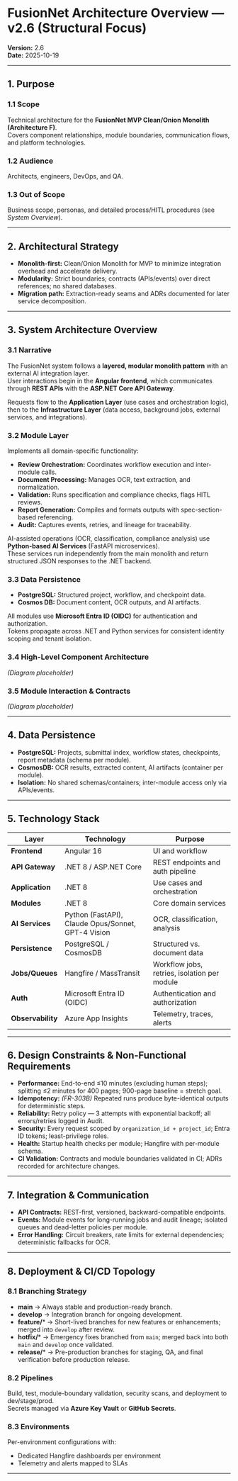 # FusionNet Architecture Overview — v2.6 (Structural Focus)
**Version:** 2.6  
**Date:** 2025-10-19  

---

## 1. Purpose
### 1.1 Scope
Technical architecture for the **FusionNet MVP Clean/Onion Monolith (Architecture F)**.  
Covers component relationships, module boundaries, communication flows, and platform technologies.

### 1.2 Audience
Architects, engineers, DevOps, and QA.

### 1.3 Out of Scope
Business scope, personas, and detailed process/HITL procedures (see *System Overview*).

---

## 2. Architectural Strategy
- **Monolith-first:** Clean/Onion Monolith for MVP to minimize integration overhead and accelerate delivery.  
- **Modularity:** Strict boundaries; contracts (APIs/events) over direct references; no shared databases.  
- **Migration path:** Extraction-ready seams and ADRs documented for later service decomposition.

---

## 3. System Architecture Overview
### 3.1 Narrative
The FusionNet system follows a **layered, modular monolith pattern** with an external AI integration layer.  
User interactions begin in the **Angular frontend**, which communicates through **REST APIs** with the **ASP.NET Core API Gateway**.

Requests flow to the **Application Layer** (use cases and orchestration logic), then to the **Infrastructure Layer** (data access, background jobs, external services, and integrations).

### 3.2 Module Layer
Implements all domain-specific functionality:

- **Review Orchestration:** Coordinates workflow execution and inter-module calls.  
- **Document Processing:** Manages OCR, text extraction, and normalization.  
- **Validation:** Runs specification and compliance checks, flags HITL reviews.  
- **Report Generation:** Compiles and formats outputs with spec-section-based referencing.  
- **Audit:** Captures events, retries, and lineage for traceability.

AI-assisted operations (OCR, classification, compliance analysis) use **Python-based AI Services** (FastAPI microservices).  
These services run independently from the main monolith and return structured JSON responses to the .NET backend.

### 3.3 Data Persistence
- **PostgreSQL:** Structured project, workflow, and checkpoint data.  
- **Cosmos DB:** Document content, OCR outputs, and AI artifacts.  

All modules use **Microsoft Entra ID (OIDC)** for authentication and authorization.  
Tokens propagate across .NET and Python services for consistent identity scoping and tenant isolation.

### 3.4 High-Level Component Architecture
*(Diagram placeholder)*

### 3.5 Module Interaction & Contracts
*(Diagram placeholder)*

---

## 4. Data Persistence
- **PostgreSQL:** Projects, submittal index, workflow states, checkpoints, report metadata (schema per module).  
- **CosmosDB:** OCR results, extracted content, AI artifacts (container per module).  
- **Isolation:** No shared schemas/containers; inter-module access only via APIs/events.  

---

## 5. Technology Stack
| Layer | Technology | Purpose |
|-------|-------------|----------|
| **Frontend** | Angular 16 | UI and workflow |
| **API Gateway** | .NET 8 / ASP.NET Core | REST endpoints and auth pipeline |
| **Application** | .NET 8 | Use cases and orchestration |
| **Modules** | .NET 8 | Core domain services |
| **AI Services** | Python (FastAPI), Claude Opus/Sonnet, GPT-4 Vision | OCR, classification, analysis |
| **Persistence** | PostgreSQL / CosmosDB | Structured vs. document data |
| **Jobs/Queues** | Hangfire / MassTransit | Workflow jobs, retries, isolation per module |
| **Auth** | Microsoft Entra ID (OIDC) | Authentication and authorization |
| **Observability** | Azure App Insights | Telemetry, traces, alerts |

---

## 6. Design Constraints & Non-Functional Requirements
- **Performance:** End-to-end ≤10 minutes (excluding human steps); splitting ≤2 minutes for 400 pages; 900-page baseline = stretch goal.  
- **Idempotency:** *(FR-303B)* Repeated runs produce byte-identical outputs for deterministic steps.  
- **Reliability:** Retry policy — 3 attempts with exponential backoff; all errors/retries logged in Audit.  
- **Security:** Every request scoped by `organization_id + project_id`; Entra ID tokens; least-privilege roles.  
- **Health:** Startup health checks per module; Hangfire with per-module schema.  
- **CI Validation:** Contracts and module boundaries validated in CI; ADRs recorded for architecture changes.

---

## 7. Integration & Communication
- **API Contracts:** REST-first, versioned, backward-compatible endpoints.  
- **Events:** Module events for long-running jobs and audit lineage; isolated queues and dead-letter policies per module.  
- **Error Handling:** Circuit breakers, rate limits for external dependencies; deterministic fallbacks for OCR.

---

## 8. Deployment & CI/CD Topology

### 8.1 Branching Strategy
- **main** → Always stable and production-ready branch.  
- **develop** → Integration branch for ongoing development.  
- **feature/*** → Short-lived branches for new features or enhancements; merged into `develop` after review.  
- **hotfix/*** → Emergency fixes branched from `main`; merged back into both `main` and `develop` once validated.  
- **release/*** → Pre-production branches for staging, QA, and final verification before production release.  

### 8.2 Pipelines
Build, test, module-boundary validation, security scans, and deployment to dev/stage/prod.  
Secrets managed via **Azure Key Vault** or **GitHub Secrets**.

### 8.3 Environments
Per-environment configurations with:  
- Dedicated Hangfire dashboards per environment  
- Telemetry and alerts mapped to SLAs  

---
